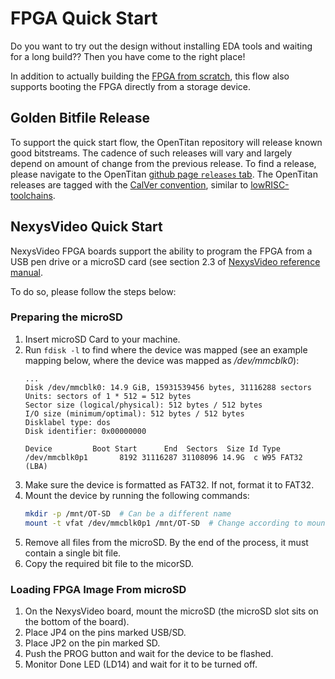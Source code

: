 # FPGA Quick Start

Do you want to try out the design without installing EDA tools and waiting for a long build??
Then you have come to the right place!

In addition to actually building the [FPGA from scratch](getting_started_fpga.md), this flow also supports booting the FPGA directly from a storage device.

## Golden Bitfile Release

To support the quick start flow, the OpenTitan repository will release known good bitstreams.
The cadence of such releases will vary and largely depend on amount of change from the previous release.
To find a release, please navigate to the OpenTitan [github page `releases` tab](https://github.com/lowRISC/opentitan/releases).
The OpenTitan releases are tagged with the [CalVer convention](https://calver.org), similar to [lowRISC-toolchains](https://github.com/lowRISC/lowrisc-toolchains/releases).


## NexysVideo Quick Start

NexysVideo FPGA boards support the ability to program the FPGA from a USB pen drive or a microSD card (see section 2.3 of [NexysVideo reference manual](https://reference.digilentinc.com/_media/reference/programmable-logic/nexys-video/nexysvideo_rm.pdf).

To do so, please follow the steps below:
### Preparing the microSD

1.  Insert microSD Card to your machine.
1.  Run `fdisk -l` to find where the device was mapped (see an example mapping
    below, where the device was mapped as */dev/mmcblk0*):
    ```
    ...
    Disk /dev/mmcblk0: 14.9 GiB, 15931539456 bytes, 31116288 sectors
    Units: sectors of 1 * 512 = 512 bytes
    Sector size (logical/physical): 512 bytes / 512 bytes
    I/O size (minimum/optimal): 512 bytes / 512 bytes
    Disklabel type: dos
    Disk identifier: 0x00000000

    Device         Boot Start      End  Sectors  Size Id Type
    /dev/mmcblk0p1       8192 31116287 31108096 14.9G  c W95 FAT32 (LBA)
    ```
1.  Make sure the device is formatted as FAT32. If not, format it to FAT32.
1.  Mount the device by running the following commands:
    ```bash
    mkdir -p /mnt/OT-SD  # Can be a different name
    mount -t vfat /dev/mmcblk0p1 /mnt/OT-SD  # Change according to mount/dev name
    ```
1.  Remove all files from the microSD. By the end of the process, it must contain a single bit file.
1.  Copy the required bit file to the micorSD.

### Loading FPGA Image From microSD

1.  On the NexysVideo board, mount the microSD (the microSD slot sits on the
    bottom of the board).
1.  Place JP4 on the pins marked USB/SD.
1.  Place JP2 on the pin marked SD.
1.  Push the PROG button and wait for the device to be flashed.
1.  Monitor Done LED (LD14) and wait for it to be turned off.
